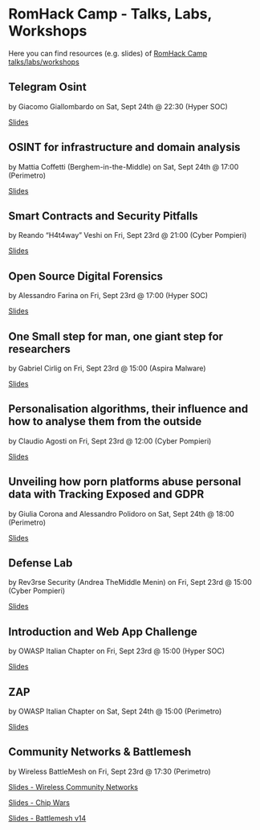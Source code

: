 # RomHack Camp - Talks, Labs, Workshops
Here you can find resources (e.g. slides) of [RomHack Camp talks/labs/workshops](https://romhack.camp/camp-schedule/)

## Telegram Osint
by Giacomo Giallombardo on Sat, Sept 24th @ 22:30 (Hyper SOC)

[Slides](https://github.com/aaarghhh/Romhack_C2022_TG101)

## OSINT for infrastructure and domain analysis
by Mattia Coffetti (Berghem-in-the-Middle) on Sat, Sept 24th @ 17:00 (Perimetro)

[Slides](https://drive.google.com/file/d/1GynYB0Nk98kat8VfbG84lBFCN9Yjjnjc/view)

## Smart Contracts and Security Pitfalls
by Reando “H4t4way” Veshi on Fri, Sept 23rd @ 21:00 (Cyber Pompieri)

[Slides](resources/RomHackCamp2022%20-%20Smart%20Contracts%20and%20Security%20Pitfalls.pdf)

## Open Source Digital Forensics
by Alessandro Farina on Fri, Sept 23rd @ 17:00 (Hyper SOC)

[Slides](resources/Open_Source_Forensics_RomHack_2022.pdf)

## One Small step for man, one giant step for researchers
by Gabriel Cirlig on Fri, Sept 23rd @ 15:00 (Aspira Malware)

[Slides](resources/RHC22_android_workshop.pptx)

## Personalisation algorithms, their influence and how to analyse them from the outside
by Claudio Agosti on Fri, Sept 23rd @ 12:00 (Cyber Pompieri)

[Slides](https://docs.google.com/presentation/d/1lbO_Q84x4jV5vz05Rx4XjzqkjUxoV2no1jsHze6aStk/edit?usp=sharing)

## Unveiling how porn platforms abuse personal data with Tracking Exposed and GDPR
by Giulia Corona and Alessandro Polidoro on Sat, Sept 24th @ 18:00 (Perimetro)

[Slides](https://pornhub.tracking.exposed/slides/romhack/#slide=1)

## Defense Lab
by Rev3rse Security (Andrea TheMiddle Menin) on Fri, Sept 23rd @ 15:00 (Cyber Pompieri)

[Slides](resources/RHC22-slide-rev3rse-labs.pdf)

## Introduction and Web App Challenge
by OWASP Italian Chapter on Fri, Sept 23rd @ 15:00 (Hyper SOC)

[Slides](resources/RHC22-OWASP_Introduction_and_Web_App_Challenge.pdf)

## ZAP
by OWASP Italian Chapter on Sat, Sept 24th @ 15:00 (Perimetro)

[Slides](resources/RHC22-ZAP-OWASP_Italian_Chapter.pdf)

## Community Networks & Battlemesh
by Wireless BattleMesh on Fri, Sept 23rd @ 17:30 (Perimetro)

[Slides - Wireless Community Networks](resources/RHC22-WirelessCommunityNetworks.pdf)

[Slides - Chip Wars](resources/RHC22-WBMv14_chip_wars_2022.pdf)

[Slides - Battlemesh v14](resources/RHC22-battlemeshv14.pdf)

